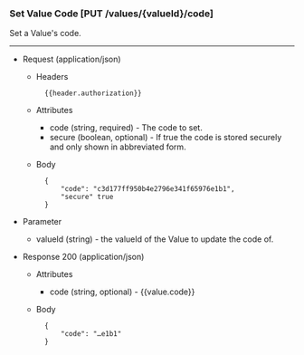 ### Set Value Code [PUT /values/{valueId}/code]

Set a Value's code.

---

+ Request (application/json)
    + Headers
    
            {{header.authorization}}

    + Attributes
        + code (string, required) - The code to set.
        + secure (boolean, optional) - If true the code is stored securely and only shown in abbreviated form.
        
    + Body
    
            {
                "code": "c3d177ff950b4e2796e341f65976e1b1",
                "secure" true
            }

+ Parameter
    + valueId (string) - the valueId of the Value to update the code of.

+ Response 200 (application/json)
    + Attributes
        + code (string, optional) - {{value.code}}

    + Body

            {
                "code": "…e1b1"
            }
